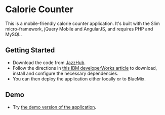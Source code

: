 # Calorie Counter

This is a mobile-friendly calorie counter application. It's built with the Slim micro-framework, jQuery Mobile and AngularJS, and requires PHP and MySQL.

## Getting Started

* Download the code from [JazzHub](https://hub.jazz.net/project/vvaswani/calorie-counter). 
* Follow the directions in [this IBM developerWorks article](http://www.ibm.com/developerworks/library/) to download, install and configure the necessary dependencies. 
* You can then deploy the application either locally or to BlueMix.

## Demo
* Try [the demo version of the application](http://calorie-counter.ng.bluemix.net/).
